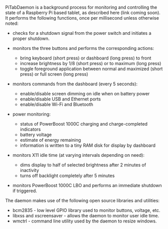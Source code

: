 PiTabDaemon is a background process for monitoring and controlling the state of
a Raspberry Pi based tablet, as described here (link coming soon). It performs
the following functions, once per millisecond unless otherwise noted:

* checks for a shutdown signal from the power switch and initiates a proper shutdown.
* monitors the three buttons and performs the corresponding actions:

    * bring keyboard (short press) or dashboard (long press) to front
    * increase brightness by 1/8 (short press) or to maximum (long press)
    * toggle foreground application between normal and maximized (short press) or full screen (long press)

* monitors commands from the dashboard (every 5 seconds):

    * enable/disable screen dimming on idle when on battery power
    * enable/disable USB and Ethernet ports
    * enable/disable Wi-Fi and Bluetooth

* power monitoring:

    * status of PowerBoost 1000C charging and charge-completed indicators
    * battery voltage
    * estimate of energy remaining
    * information is written to a tiny RAM disk for display by dashboard

* monitors X11 idle time (at varying intervals depending on need):

    * dims display to half of selected brightness after 2 minutes of inactivity
    * turns off backlight completely after 5 minutes

* monitors PowerBoost 1000C LBO and performs an immediate shutdown if triggered.

The daemon makes use of the following open source libraries and utilities:

* bcm2835 - low level GPIO library used to monitor buttons, voltage, etc.
* libxss and xscreensaver - allows the daemon to monitor user idle time.
* wmctrl - command line utility used by the daemon to resize windows.
